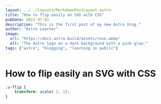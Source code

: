 ```yaml
---
layout: ../../layouts/MarkdownPostLayout.astro
title: "How to flip easily an SVG with CSS"
pubDate: 2022-07-01
description: "This is the first post of my new Astro blog."
author: "Astro Learner"
image:
  url: "https://docs.astro.build/assets/rose.webp"
  alt: "The Astro logo on a dark background with a pink glow."
tags: ["astro", "blogging", "learning in public"]
---
```


# How to flip easily an SVG with CSS

```css
.u-flip {
	transform: scale(-1, 1);
}
```
